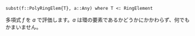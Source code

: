 ```
subst(f::PolyRingElem{T}, a::Any) where T <: RingElement
```

多項式 $f$ を $a$ で評価します。$a$ は環の要素であるかどうかにかかわらず、何でもかまいません。
